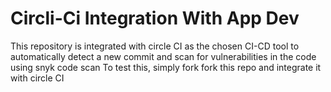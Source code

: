 # Circli-Ci Integration With App Dev 
This repository is integrated with circle CI as the chosen CI-CD tool to automatically detect a new commit and scan for vulnerabilities in the code using snyk code scan
To test this, simply fork fork this repo and integrate it with circle CI
